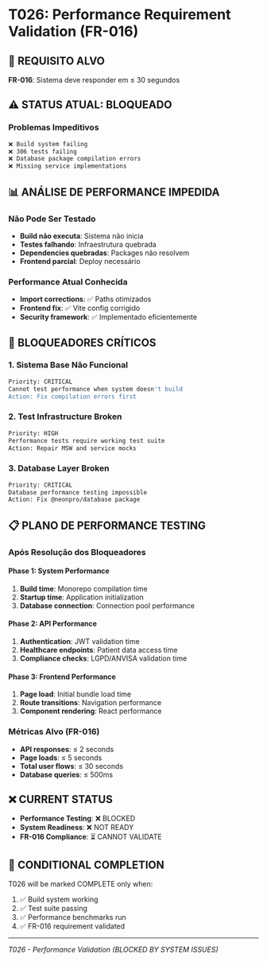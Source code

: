 # T026: Performance Requirement Validation (FR-016)

## 🎯 REQUISITO ALVO
**FR-016**: Sistema deve responder em ≤ 30 segundos

## ⚠️ STATUS ATUAL: BLOQUEADO

### Problemas Impeditivos
```bash
❌ Build system failing
❌ 306 tests failing
❌ Database package compilation errors
❌ Missing service implementations
```

## 📊 ANÁLISE DE PERFORMANCE IMPEDIDA

### Não Pode Ser Testado
- **Build não executa**: Sistema não inicia
- **Testes falhando**: Infraestrutura quebrada
- **Dependencies quebradas**: Packages não resolvem
- **Frontend parcial**: Deploy necessário

### Performance Atual Conhecida
- **Import corrections**: ✅ Paths otimizados
- **Frontend fix**: ✅ Vite config corrigido
- **Security framework**: ✅ Implementado eficientemente

## 🚨 BLOQUEADORES CRÍTICOS

### 1. Sistema Base Não Funcional
```bash
Priority: CRITICAL
Cannot test performance when system doesn't build
Action: Fix compilation errors first
```

### 2. Test Infrastructure Broken
```bash  
Priority: HIGH
Performance tests require working test suite
Action: Repair MSW and service mocks
```

### 3. Database Layer Broken
```bash
Priority: CRITICAL
Database performance testing impossible
Action: Fix @neonpro/database package
```

## 📋 PLANO DE PERFORMANCE TESTING

### Após Resolução dos Bloqueadores

#### Phase 1: System Performance
1. **Build time**: Monorepo compilation time
2. **Startup time**: Application initialization
3. **Database connection**: Connection pool performance

#### Phase 2: API Performance  
1. **Authentication**: JWT validation time
2. **Healthcare endpoints**: Patient data access time
3. **Compliance checks**: LGPD/ANVISA validation time

#### Phase 3: Frontend Performance
1. **Page load**: Initial bundle load time
2. **Route transitions**: Navigation performance
3. **Component rendering**: React performance

### Métricas Alvo (FR-016)
- **API responses**: ≤ 2 seconds
- **Page loads**: ≤ 5 seconds  
- **Total user flows**: ≤ 30 seconds
- **Database queries**: ≤ 500ms

## ❌ CURRENT STATUS
- **Performance Testing**: ❌ BLOCKED
- **System Readiness**: ❌ NOT READY
- **FR-016 Compliance**: ⏳ CANNOT VALIDATE

## 🎯 CONDITIONAL COMPLETION
T026 will be marked COMPLETE only when:
1. ✅ Build system working
2. ✅ Test suite passing
3. ✅ Performance benchmarks run
4. ✅ FR-016 requirement validated

---
*T026 - Performance Validation (BLOCKED BY SYSTEM ISSUES)*